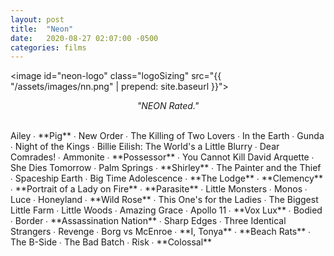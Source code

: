 ```yaml
---
layout: post
title:  "Neon"
date:   2020-08-27 02:07:00 -0500
categories: films
---
```


<image id="neon-logo" class="logoSizing" src="{{ "/assets/images/nn.png" | prepend: site.baseurl }}"></image>
<br>
<p style="text-align: center; font-style: italic">"NEON Rated."</p>
<br>
Ailey ∙
<span class="nn_color">**Pig**</span> ∙
New Order ∙
The Killing of Two Lovers ∙
In the Earth ∙
Gunda ∙
Night of the Kings ∙
Billie Eilish: The World's a Little Blurry ∙
Dear Comrades! ∙
Ammonite ∙
<span class="nn_color">**Possessor**</span> ∙
You Cannot Kill David Arquette ∙
She Dies Tomorrow ∙
Palm Springs ∙
<span class="nn_color">**Shirley**</span> ∙
The Painter and the Thief ∙
Spaceship Earth ∙
Big Time Adolescence ∙
<span class="nn_color">**The Lodge**</span> ∙
<span class="nn_color">**Clemency**</span> ∙
<span class="nn_color">**Portrait of a Lady on Fire**</span> ∙
<span class="nn_color">**Parasite**</span> ∙
Little Monsters ∙
Monos ∙
Luce ∙
Honeyland ∙
<span class="nn_color">**Wild Rose**</span> ∙
This One's for the Ladies ∙
The Biggest Little Farm ∙
Little Woods ∙
Amazing Grace ∙
Apollo 11 ∙
<span class="nn_color">**Vox Lux**</span> ∙
Bodied ∙
Border ∙
<span class="nn_color">**Assassination Nation**</span> ∙
Sharp Edges ∙
Three Identical Strangers ∙
Revenge ∙
Borg vs McEnroe ∙
<span class="nn_color">**I, Tonya**</span> ∙
<span class="nn_color">**Beach Rats**</span> ∙
The B-Side ∙
The Bad Batch ∙
Risk ∙
<span class="nn_color">**Colossal**</span>